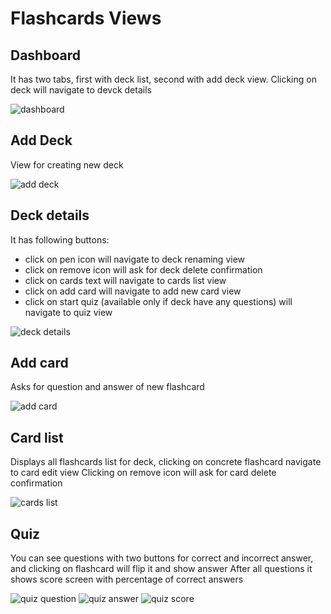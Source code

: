 # Flashcards Views

## Dashboard

It has two tabs, first with deck list, second with add deck view.
Clicking on deck will navigate to devck details

![dashboard](./dashboard.png)

## Add Deck

View for creating new deck

![add deck](./add_deck.png)

## Deck details

It has following buttons:
 - click on pen icon will navigate to deck renaming view
 - click on remove icon will ask for deck delete confirmation
 - click on cards text will navigate to cards list view
 - click on add card will navigate to add new card view
 - click on start quiz (available only if deck have any questions) will navigate to quiz view 

![deck details](./deck_details.png)

## Add card

Asks for question and answer of new flashcard

![add card](./add_card.png)

## Card list

Displays all flashcards list for deck, clicking on concrete flashcard navigate to card edit view
Clicking on remove icon will ask for card delete confirmation
 
![cards list](./cards_list.png)

## Quiz

You can see questions with two buttons for correct and incorrect answer, and clicking on flashcard will 
flip it and show answer
After all questions it shows score screen with percentage of correct answers

![quiz question](./quiz_question.png)
![quiz answer](./quiz_answer.png)
![quiz score](./quiz_score.png)

